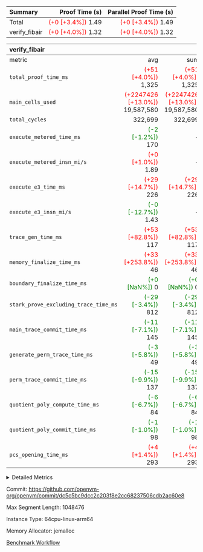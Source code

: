 | Summary | Proof Time (s) | Parallel Proof Time (s) |
|:---|---:|---:|
| Total | <span style='color: red'>(+0 [+3.4%])</span> 1.49 | <span style='color: red'>(+0 [+3.4%])</span> 1.49 |
| verify_fibair | <span style='color: red'>(+0 [+4.0%])</span> 1.32 | <span style='color: red'>(+0 [+4.0%])</span> 1.32 |


| verify_fibair |||||
|:---|---:|---:|---:|---:|
|metric|avg|sum|max|min|
| `total_proof_time_ms ` | <span style='color: red'>(+51 [+4.0%])</span> 1,325 | <span style='color: red'>(+51 [+4.0%])</span> 1,325 | <span style='color: red'>(+51 [+4.0%])</span> 1,325 | <span style='color: red'>(+51 [+4.0%])</span> 1,325 |
| `main_cells_used     ` | <span style='color: red'>(+2247426 [+13.0%])</span> 19,587,580 | <span style='color: red'>(+2247426 [+13.0%])</span> 19,587,580 | <span style='color: red'>(+2247426 [+13.0%])</span> 19,587,580 | <span style='color: red'>(+2247426 [+13.0%])</span> 19,587,580 |
| `total_cycles        ` |  322,699 |  322,699 |  322,699 |  322,699 |
| `execute_metered_time_ms` | <span style='color: green'>(-2 [-1.2%])</span> 170 | -          | -          | -          |
| `execute_metered_insn_mi/s` | <span style='color: red'>(+0 [+1.0%])</span> 1.89 | -          | -          | -          |
| `execute_e3_time_ms  ` | <span style='color: red'>(+29 [+14.7%])</span> 226 | <span style='color: red'>(+29 [+14.7%])</span> 226 | <span style='color: red'>(+29 [+14.7%])</span> 226 | <span style='color: red'>(+29 [+14.7%])</span> 226 |
| `execute_e3_insn_mi/s` | <span style='color: green'>(-0 [-12.7%])</span> 1.43 | -          | <span style='color: green'>(-0 [-12.7%])</span> 1.43 | <span style='color: green'>(-0 [-12.7%])</span> 1.43 |
| `trace_gen_time_ms   ` | <span style='color: red'>(+53 [+82.8%])</span> 117 | <span style='color: red'>(+53 [+82.8%])</span> 117 | <span style='color: red'>(+53 [+82.8%])</span> 117 | <span style='color: red'>(+53 [+82.8%])</span> 117 |
| `memory_finalize_time_ms` | <span style='color: red'>(+33 [+253.8%])</span> 46 | <span style='color: red'>(+33 [+253.8%])</span> 46 | <span style='color: red'>(+33 [+253.8%])</span> 46 | <span style='color: red'>(+33 [+253.8%])</span> 46 |
| `boundary_finalize_time_ms` | <span style='color: green'>(+0 [NaN%])</span> 0 | <span style='color: green'>(+0 [NaN%])</span> 0 | <span style='color: green'>(+0 [NaN%])</span> 0 | <span style='color: green'>(+0 [NaN%])</span> 0 |
| `stark_prove_excluding_trace_time_ms` | <span style='color: green'>(-29 [-3.4%])</span> 812 | <span style='color: green'>(-29 [-3.4%])</span> 812 | <span style='color: green'>(-29 [-3.4%])</span> 812 | <span style='color: green'>(-29 [-3.4%])</span> 812 |
| `main_trace_commit_time_ms` | <span style='color: green'>(-11 [-7.1%])</span> 145 | <span style='color: green'>(-11 [-7.1%])</span> 145 | <span style='color: green'>(-11 [-7.1%])</span> 145 | <span style='color: green'>(-11 [-7.1%])</span> 145 |
| `generate_perm_trace_time_ms` | <span style='color: green'>(-3 [-5.8%])</span> 49 | <span style='color: green'>(-3 [-5.8%])</span> 49 | <span style='color: green'>(-3 [-5.8%])</span> 49 | <span style='color: green'>(-3 [-5.8%])</span> 49 |
| `perm_trace_commit_time_ms` | <span style='color: green'>(-15 [-9.9%])</span> 137 | <span style='color: green'>(-15 [-9.9%])</span> 137 | <span style='color: green'>(-15 [-9.9%])</span> 137 | <span style='color: green'>(-15 [-9.9%])</span> 137 |
| `quotient_poly_compute_time_ms` | <span style='color: green'>(-6 [-6.7%])</span> 84 | <span style='color: green'>(-6 [-6.7%])</span> 84 | <span style='color: green'>(-6 [-6.7%])</span> 84 | <span style='color: green'>(-6 [-6.7%])</span> 84 |
| `quotient_poly_commit_time_ms` | <span style='color: green'>(-1 [-1.0%])</span> 98 | <span style='color: green'>(-1 [-1.0%])</span> 98 | <span style='color: green'>(-1 [-1.0%])</span> 98 | <span style='color: green'>(-1 [-1.0%])</span> 98 |
| `pcs_opening_time_ms ` | <span style='color: red'>(+4 [+1.4%])</span> 293 | <span style='color: red'>(+4 [+1.4%])</span> 293 | <span style='color: red'>(+4 [+1.4%])</span> 293 | <span style='color: red'>(+4 [+1.4%])</span> 293 |



<details>
<summary>Detailed Metrics</summary>

|  | verify_program_compile_ms | total_cells | stark_prove_excluding_trace_time_ms | quotient_poly_compute_time_ms | quotient_poly_commit_time_ms | perm_trace_commit_time_ms | pcs_opening_time_ms | main_trace_commit_time_ms |
| --- | --- | --- | --- | --- | --- | --- | --- |
|  | 7 | 65,536 | 36 | 1 | 6 | 0 | 21 | 7 | 

| air_name | rows | quotient_deg | main_cols | interactions | constraints | cells |
| --- | --- | --- | --- | --- | --- | --- |
| AccessAdapterAir<2> |  | 2 |  | 5 | 12 |  | 
| AccessAdapterAir<4> |  | 2 |  | 5 | 12 |  | 
| AccessAdapterAir<8> |  | 2 |  | 5 | 12 |  | 
| FibonacciAir | 32,768 | 1 | 2 |  | 5 | 65,536 | 
| FriReducedOpeningAir |  | 2 |  | 39 | 71 |  | 
| JalRangeCheckAir |  | 2 |  | 9 | 14 |  | 
| NativePoseidon2Air<BabyBearParameters>, 1> |  | 2 |  | 136 | 572 |  | 
| PhantomAir |  | 2 |  | 3 | 5 |  | 
| ProgramAir |  | 1 |  | 1 | 4 |  | 
| VariableRangeCheckerAir |  | 1 |  | 1 | 4 |  | 
| VmAirWrapper<AluNativeAdapterAir, FieldArithmeticCoreAir> |  | 2 |  | 15 | 27 |  | 
| VmAirWrapper<BranchNativeAdapterAir, BranchEqualCoreAir<1> |  | 2 |  | 11 | 25 |  | 
| VmAirWrapper<NativeAdapterAir<2, 0>, PublicValuesCoreAir> |  | 2 |  | 11 | 29 |  | 
| VmAirWrapper<NativeLoadStoreAdapterAir<1>, NativeLoadStoreCoreAir<1> |  | 2 |  | 15 | 20 |  | 
| VmAirWrapper<NativeLoadStoreAdapterAir<4>, NativeLoadStoreCoreAir<4> |  | 2 |  | 15 | 20 |  | 
| VmAirWrapper<NativeVectorizedAdapterAir<4>, FieldExtensionCoreAir> |  | 2 |  | 15 | 27 |  | 
| VmConnectorAir |  | 2 |  | 5 | 11 |  | 
| VolatileBoundaryAir |  | 2 |  | 7 | 19 |  | 

| group | trace_gen_time_ms | total_proof_time_ms | total_cycles | total_cells | stark_prove_excluding_trace_time_ms | quotient_poly_compute_time_ms | quotient_poly_commit_time_ms | perm_trace_commit_time_ms | pcs_opening_time_ms | memory_finalize_time_ms | main_trace_commit_time_ms | main_cells_used | insns | generate_perm_trace_time_ms | fri.log_blowup | execute_metered_time_ms | execute_metered_insn_mi/s | execute_e3_time_ms | execute_e3_insn_mi/s | boundary_finalize_time_ms |
| --- | --- | --- | --- | --- | --- | --- | --- | --- | --- | --- | --- | --- | --- | --- | --- | --- | --- | --- | --- | --- |
| verify_fibair | 117 | 1,325 | 322,699 | 62,474,410 | 812 | 84 | 98 | 137 | 293 | 46 | 145 | 19,587,580 | 322,700 | 49 | 1 | 170 | 1.89 | 226 | 1.43 | 0 | 

| group | air_name | rows | prep_cols | perm_cols | main_cols | cells |
| --- | --- | --- | --- | --- | --- | --- |
| verify_fibair | AccessAdapterAir<2> | 131,072 |  | 16 | 11 | 3,538,944 | 
| verify_fibair | AccessAdapterAir<4> | 65,536 |  | 16 | 13 | 1,900,544 | 
| verify_fibair | AccessAdapterAir<8> | 128 |  | 16 | 17 | 4,224 | 
| verify_fibair | FriReducedOpeningAir | 2,048 |  | 84 | 27 | 227,328 | 
| verify_fibair | JalRangeCheckAir | 32,768 |  | 28 | 12 | 1,310,720 | 
| verify_fibair | NativePoseidon2Air<BabyBearParameters>, 1> | 32,768 |  | 312 | 398 | 23,265,280 | 
| verify_fibair | PhantomAir | 16,384 |  | 12 | 6 | 294,912 | 
| verify_fibair | ProgramAir | 8,192 |  | 8 | 10 | 147,456 | 
| verify_fibair | VariableRangeCheckerAir | 262,144 | 2 | 8 | 1 | 2,359,296 | 
| verify_fibair | VmAirWrapper<AluNativeAdapterAir, FieldArithmeticCoreAir> | 262,144 |  | 36 | 29 | 17,039,360 | 
| verify_fibair | VmAirWrapper<BranchNativeAdapterAir, BranchEqualCoreAir<1> | 32,768 |  | 28 | 23 | 1,671,168 | 
| verify_fibair | VmAirWrapper<NativeLoadStoreAdapterAir<1>, NativeLoadStoreCoreAir<1> | 65,536 |  | 40 | 21 | 3,997,696 | 
| verify_fibair | VmAirWrapper<NativeLoadStoreAdapterAir<4>, NativeLoadStoreCoreAir<4> | 32,768 |  | 40 | 27 | 2,195,456 | 
| verify_fibair | VmAirWrapper<NativeVectorizedAdapterAir<4>, FieldExtensionCoreAir> | 32,768 |  | 36 | 38 | 2,424,832 | 
| verify_fibair | VmConnectorAir | 2 | 1 | 16 | 5 | 42 | 
| verify_fibair | VolatileBoundaryAir | 65,536 |  | 20 | 12 | 2,097,152 | 

| group | trace_height_constraint | weighted_sum | threshold |
| --- | --- | --- | --- |
| verify_fibair | 0 | 1,085,444 | 2,013,265,921 | 
| verify_fibair | 1 | 5,411,200 | 2,013,265,921 | 
| verify_fibair | 2 | 542,722 | 2,013,265,921 | 
| verify_fibair | 3 | 5,476,612 | 2,013,265,921 | 
| verify_fibair | 4 | 65,536 | 2,013,265,921 | 
| verify_fibair | 5 | 12,851,850 | 2,013,265,921 | 

| trace_height_constraint | threshold |
| --- | --- |
| 0 | 2,013,265,921 | 

</details>


Commit: https://github.com/openvm-org/openvm/commit/dc5c5bc9dcc2c203f8e2cc68237506cdb2ac60e8

Max Segment Length: 1048476

Instance Type: 64cpu-linux-arm64

Memory Allocator: jemalloc

[Benchmark Workflow](https://github.com/openvm-org/openvm/actions/runs/15837209024)

